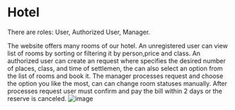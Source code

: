 # Hotel

There are roles: User, Authorized User, Manager.

The website offers many rooms of our hotel. An unregistered user can view list of rooms by sorting or filtering it by person,price and class. An authorized user can create an request where specifies the desired number of places, class, and time of settlemen, the can also select an option from the list of rooms and book it. The manager processes request and choose the option you like the most, can  can change room statuses manually. After processes request user must confirm and pay the bill within 2 days or the reserve is canceled.
![image](https://user-images.githubusercontent.com/77079137/214764268-6b5ea063-e0f9-4c3a-bb9d-cb2d832f0fa7.png)
